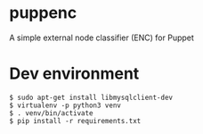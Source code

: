 # puppenc
A simple external node classifier (ENC) for Puppet

# Dev environment

~~~
$ sudo apt-get install libmysqlclient-dev
$ virtualenv -p python3 venv
$ . venv/bin/activate
$ pip install -r requirements.txt
~~~
